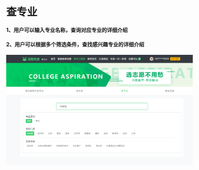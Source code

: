 # 查专业

#### 1、用户可以输入专业名称，查询对应专业的详细介绍

#### 2、用户可以根据多个筛选条件，查找感兴趣专业的详细介绍

![](../.gitbook/assets/tim-jie-tu-20180530154453.png)

#### 

